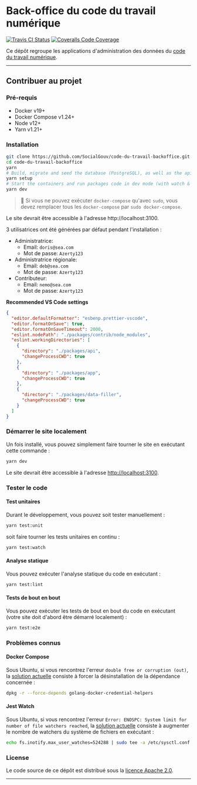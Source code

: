 # Back-office du code du travail numérique

[![Travis CI Status][img-travis]][link-travis]
[![Coveralls Code Coverage][img-coveralls]][link-coveralls]

Ce dépôt regroupe les applications d'administration des données du [code du travail
numérique][link-cdtn].

---

## Contribuer au projet

### Pré-requis

- Docker v19+
- Docker Compose v1.24+
- Node v12+
- Yarn v1.21+

### Installation

```bash
git clone https://github.com/SocialGouv/code-du-travail-backoffice.git
cd code-du-travail-backoffice
yarn
# Build, migrate and seed the database (PostgreSQL), as well as the apis (PostgREST & Kinto):
yarn setup
# Start the containers and run packages code in dev mode (with watch & hot reload):
yarn dev
```

> 📓 Si vous ne pouvez exécuter `docker-compose` qu'avec `sudo`, vous devez remplacer tous les
> `docker-compose` par `sudo docker-compose`.

Le site devrait être accessible à l'adresse http://localhost:3100.

3 utilisatrices ont été générées par défaut pendant l'installation :

- Administratrice:
  - Email: `doris@sea.com`
  - Mot de passe: `Azerty123`
- Administratrice régionale:
  - Email: `deb@sea.com`
  - Mot de passe: `Azerty123`
- Contributeur:
  - Email: `nemo@sea.com`
  - Mot de passe: `Azerty123`

**Recommended VS Code settings**

```json
{
  "editor.defaultFormatter": "esbenp.prettier-vscode",
  "editor.formatOnSave": true,
  "editor.formatOnSaveTimeout": 2000,
  "eslint.nodePath": "./packages/contrib/node_modules",
  "eslint.workingDirectories": [
    {
      "directory": "./packages/api",
      "changeProcessCWD": true
    },
    {
      "directory": "./packages/app",
      "changeProcessCWD": true
    },
    {
      "directory": "./packages/data-filler",
      "changeProcessCWD": true
    }
  ]
}
```

### Démarrer le site localement

Un fois installé, vous pouvez simplement faire tourner le site en exécutant cette commande :

```bash
yarn dev
```

Le site devrait être accessible à l'adresse [http://localhost:3100](http://localhost:3100).

### Tester le code

#### Test unitaires

Durant le développement, vous pouvez soit tester manuellement :

```bash
yarn test:unit
```

soit faire tourner les tests unitaires en continu :

```bash
yarn test:watch
```

#### Analyse statique

Vous pouvez exécuter l'analyse statique du code en exécutant :

```bash
yarn test:lint
```

#### Tests de bout en bout

Vous pouvez exécuter les tests de bout en bout du code en exécutant (votre site doit d'abord être
démarré localement) :

```bash
yarn test:e2e
```

### Problèmes connus

#### Docker Compose

Sous Ubuntu, si vous rencontrez l'erreur `double free or corruption (out)`, la [solution
actuelle][link-issue-1] consiste à forcer la désinstallation de la dépendance concernée :

```bash
dpkg -r --force-depends golang-docker-credential-helpers
```

#### Jest Watch

Sous Ubuntu, si vous rencontrez l'erreur
`Error: ENOSPC: System limit for number of file watchers reached`, la [solution
actuelle][link-issue-2] consiste à augmenter le nombre de watchers du système de fichiers en
exécutant :

```bash
echo fs.inotify.max_user_watches=524288 | sudo tee -a /etc/sysctl.conf && sudo sysctl -p
```

### License

Le code source de ce dépôt est distribué sous la [licence Apache 2.0][link-license].

---

[img-coveralls]:
  https://img.shields.io/coveralls/github/SocialGouv/code-du-travail-backoffice?style=flat-square
[img-travis]:
  https://img.shields.io/travis/SocialGouv/code-du-travail-backoffice/dev.svg?style=flat-square
[link-cdtn]: https://codedutravail.num.social.gouv.fr
[link-coveralls]: https://coveralls.io/github/SocialGouv/code-du-travail-backoffice
[link-issue-1]:
  https://github.com/docker/docker-credential-helpers/issues/103#issuecomment-421822269
[link-issue-2]: https://github.com/facebook/jest/issues/3254#issuecomment-297214395
[link-license]: https://github.com/SocialGouv/code-du-travail-backoffice/blob/master/LICENSE
[link-travis]: https://travis-ci.com/SocialGouv/code-du-travail-backoffice
